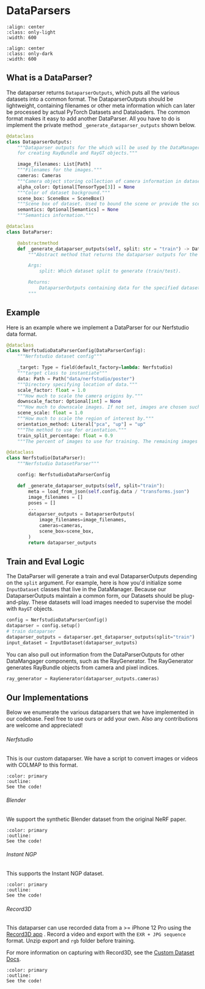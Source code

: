 # DataParsers

```{image} imgs/pipeline_parser-light.png
:align: center
:class: only-light
:width: 600
```

```{image} imgs/pipeline_parser-dark.png
:align: center
:class: only-dark
:width: 600
```

## What is a DataParser?

The dataparser returns `DataparserOutputs`, which puts all the various datasets into a common format. The DataparserOutputs should be lightweight, containing filenames or other meta information which can later be processed by actual PyTorch Datasets and Dataloaders. The common format makes it easy to add another DataParser. All you have to do is implement the private method `_generate_dataparser_outputs` shown below.

```python
@dataclass
class DataparserOutputs:
    """Dataparser outputs for the which will be used by the DataManager
    for creating RayBundle and RayGT objects."""

    image_filenames: List[Path]
    """Filenames for the images."""
    cameras: Cameras
    """Camera object storing collection of camera information in dataset."""
    alpha_color: Optional[TensorType[3]] = None
    """Color of dataset background."""
    scene_box: SceneBox = SceneBox()
    """Scene box of dataset. Used to bound the scene or provide the scene scale depending on model."""
    semantics: Optional[Semantics] = None
    """Semantics information."""

@dataclass
class DataParser:

    @abstractmethod
    def _generate_dataparser_outputs(self, split: str = "train") -> DataparserOutputs:
        """Abstract method that returns the dataparser outputs for the given split.

        Args:
            split: Which dataset split to generate (train/test).

        Returns:
            DataparserOutputs containing data for the specified dataset and split
        """
```

## Example

Here is an example where we implement a DataParser for our Nerfstudio data format.

```python
@dataclass
class NerfstudioDataParserConfig(DataParserConfig):
    """Nerfstudio dataset config"""

    _target: Type = field(default_factory=lambda: Nerfstudio)
    """target class to instantiate"""
    data: Path = Path("data/nerfstudio/poster")
    """Directory specifying location of data."""
    scale_factor: float = 1.0
    """How much to scale the camera origins by."""
    downscale_factor: Optional[int] = None
    """How much to downscale images. If not set, images are chosen such that the max dimension is <1600px."""
    scene_scale: float = 1.0
    """How much to scale the region of interest by."""
    orientation_method: Literal["pca", "up"] = "up"
    """The method to use for orientation."""
    train_split_percentage: float = 0.9
    """The percent of images to use for training. The remaining images are for eval."""

@dataclass
class Nerfstudio(DataParser):
    """Nerfstudio DatasetParser"""

    config: NerfstudioDataParserConfig

    def _generate_dataparser_outputs(self, split="train"):
        meta = load_from_json(self.config.data / "transforms.json")
        image_filenames = []
        poses = []
        ...
        dataparser_outputs = DataparserOutputs(
            image_filenames=image_filenames,
            cameras=cameras,
            scene_box=scene_box,
        )
        return dataparser_outputs
```

## Train and Eval Logic

The DataParser will generate a train and eval DataparserOutputs depending on the `split` argument. For example, here is how you'd initialize some `InputDataset` classes that live in the DataManager. Because our DataparserOutputs maintain a common form, our Datasets should be plug-and-play. These datasets will load images needed to supervise the model with `RayGT` objects.

```python
config = NerfstudioDataParserConfig()
dataparser = config.setup()
# train dataparser
dataparser_outputs = dataparser.get_dataparser_outputs(split="train")
input_dataset = InputDataset(dataparser_outputs)
```

You can also pull out information from the DataParserOutputs for other DataMangager components, such as the RayGenerator. The RayGenerator generates RayBundle objects from camera and pixel indices.

```python
ray_generator = RayGenerator(dataparser_outputs.cameras)
```

## Our Implementations

Below we enumerate the various dataparsers that we have implemented in our codebase. Feel free to use ours or add your own. Also any contributions are welcome and appreciated!

###### Nerfstudio

This is our custom dataparser. We have a script to convert images or videos with COLMAP to this format.

```{button-link} https://github.com/nerfstudio-project/nerfstudio/blob/master/nerfstudio/data/dataparsers/nerfstudio_dataparser.py
:color: primary
:outline:
See the code!
```

###### Blender

We support the synthetic Blender dataset from the original NeRF paper.

```{button-link} https://github.com/nerfstudio-project/nerfstudio/blob/master/nerfstudio/data/dataparsers/blender_dataparser.py
:color: primary
:outline:
See the code!
```

###### Instant NGP

This supports the Instant NGP dataset.

```{button-link} https://github.com/nerfstudio-project/nerfstudio/blob/master/nerfstudio/data/dataparsers/instant_ngp_dataparser.py
:color: primary
:outline:
See the code!
```

###### Record3D

This dataparser can use recorded data from a >= iPhone 12 Pro using the [Record3D app](https://record3d.app/) . Record a video and export with the `EXR + JPG sequence` format. Unzip export and `rgb` folder before training.

For more information on capturing with Record3D, see the [Custom Dataset Docs](/quickstart/custom_dataset.md).

```{button-link} https://github.com/nerfstudio-project/nerfstudio/blob/master/nerfstudio/data/dataparsers/record3d_dataparser.py
:color: primary
:outline:
See the code!
```
